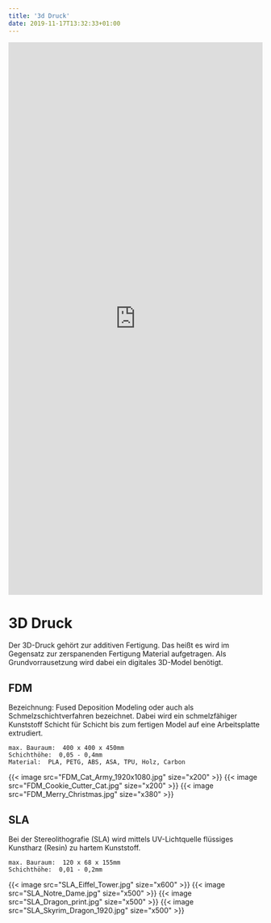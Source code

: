 ```yaml
---
title: '3d Druck'
date: 2019-11-17T13:32:33+01:00
---
```


<iframe id="auto3d-widget-vendor-rqbwEzSjtC2Ydkk6o" scrolling="yes" style="width: 100%; height: 1094px; margin:0 auto; display: block;" src="https://app.3dcompare.com/widget/vendor/rqbwEzSjtC2Ydkk6o/#" frameborder="0"></iframe>
  <script type="text/javascript">
    document.getElementById("auto3d-widget-vendor-rqbwEzSjtC2Ydkk6o").src = "https://app.3dcompare.com/widget/vendor/rqbwEzSjtC2Ydkk6o/#" + (document.location.href.split("#")[1] || "");
  </script>

# 3D Druck

Der 3D-Druck gehört zur additiven Fertigung. Das heißt es wird im Gegensatz zur zerspanenden Fertigung Material aufgetragen. Als Grundvorrausetzung wird dabei ein digitales 3D-Model benötigt.

## FDM

Bezeichnung: Fused Deposition Modeling oder auch als Schmelzschichtverfahren bezeichnet.
Dabei wird ein schmelzfähiger Kunststoff Schicht für Schicht bis zum fertigen Model auf eine Arbeitsplatte extrudiert.

    max. Bauraum:  400 x 400 x 450mm
    Schichthöhe:  0,05 - 0,4mm
    Material:  PLA, PETG, ABS, ASA, TPU, Holz, Carbon

<div class="flex flex-wrap justify-center items-center w-full max-w-xl mx-auto mt-6">
    {{< image src="FDM_Cat_Army_1920x1080.jpg" size="x200" >}}
    {{< image src="FDM_Cookie_Cutter_Cat.jpg" size="x200" >}}
    {{< image src="FDM_Merry_Christmas.jpg" size="x380" >}}
</div>

## SLA

Bei der Stereolithografie (SLA) wird mittels UV-Lichtquelle flüssiges Kunstharz (Resin) zu hartem Kunststoff.

    max. Bauraum:  120 x 68 x 155mm
    Schichthöhe:  0,01 - 0,2mm
    
<div class="flex flex-wrap justify-center items-center w-full max-w-xl mx-auto mt-6">
    {{< image src="SLA_Eiffel_Tower.jpg" size="x600" >}}
    {{< image src="SLA_Notre_Dame.jpg" size="x500" >}}
    {{< image src="SLA_Dragon_print.jpg" size="x500" >}}
    {{< image src="SLA_Skyrim_Dragon_1920.jpg" size="x500" >}}
</div>
